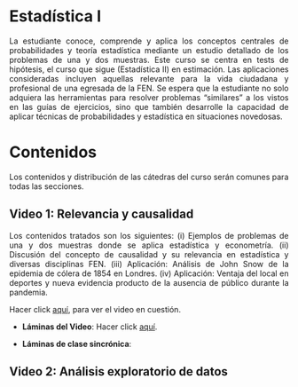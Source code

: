 # Estadística I
<p style='text-align: justify;'> La estudiante conoce, comprende y aplica los conceptos centrales de probabilidades y teoría estadística
mediante un estudio detallado de los problemas de una y dos muestras. Este curso se centra en tests de
hipótesis, el curso que sigue (Estadística II) en estimación. Las aplicaciones consideradas incluyen aquellas
relevante para la vida ciudadana y profesional de una egresada de la FEN. Se espera que la estudiante no
solo adquiera las herramientas para resolver problemas “similares” a los vistos en las guías de ejercicios,
sino que también desarrolle la capacidad de aplicar técnicas de probabilidades y estadística en situaciones
novedosas. </p>

# Contenidos
Los contenidos y distribución de las cátedras del curso serán comunes para todas las secciones.

## Video 1: Relevancia y causalidad
<p style='text-align: justify;'> Los contenidos tratados son los siguientes: (i) Ejemplos de problemas de una y dos muestras donde se aplica estadística y econometría. 
(ii) Discusión del concepto de causalidad y su relevancia en estadística y diversas disciplinas FEN. 
(iii) Aplicación: Análisis de John Snow de la epidemia de cólera de 1854 en Londres. 
(iv) Aplicación: Ventaja del local en deportes y nueva evidencia producto de la ausencia de público durante
la pandemia. </p>

Hacer click [aquí](https://www.youtube.com/watch?v=QSipVRPvUgU&list=PL85P3dEf-o-u6IktBvpC8SDNQb_Xw2A2z&index=1&t=2448s), para ver el video en cuestión.

- **Láminas del Video**: Hacer click [aquí](https://drive.google.com/file/d/17l8oQDfuTiaiqyzPVySYgDEDkJBI9dhy/view).

- **Láminas de clase sincrónica**: 

## Video 2: Análisis exploratorio de datos
